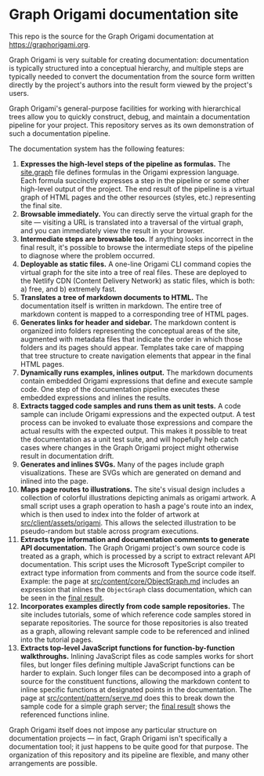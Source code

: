 # Graph Origami documentation site

This repo is the source for the Graph Origami documentation at https://graphorigami.org.

Graph Origami is very suitable for creating documentation: documentation is typically structured into a conceptual hierarchy, and multiple steps are typically needed to convert the documentation from the source form written directly by the project's authors into the result form viewed by the project's users.

Graph Origami's general-purpose facilities for working with hierarchical trees allow you to quickly construct, debug, and maintain a documentation pipeline for your project. This repository serves as its own demonstration of such a documentation pipeline.

The documentation system has the following features:

1. **Expresses the high-level steps of the pipeline as formulas.** The [site.graph](./src/site.graph) file defines formulas in the Origami expression language. Each formula succinctly expresses a step in the pipeline or some other high-level output of the project. The end result of the pipeline is a virtual graph of HTML pages and the other resources (styles, etc.) representing the final site.
1. **Browsable immediately.** You can directly serve the virtual graph for the site — visiting a URL is translated into a traversal of the virtual graph, and you can immediately view the result in your browser.
1. **Intermediate steps are browsable too.** If anything looks incorrect in the final result, it's possible to browse the intermediate steps of the pipeline to diagnose where the problem occurred.
1. **Deployable as static files.** A one-line Origami CLI command copies the virtual graph for the site into a tree of real files. These are deployed to the Netlify CDN (Content Delivery Network) as static files, which is both: a) free, and b) extremely fast.
1. **Translates a tree of markdown documents to HTML.** The documentation itself is written in markdown. The entire tree of markdown content is mapped to a corresponding tree of HTML pages.
1. **Generates links for header and sidebar.** The markdown content is organized into folders representing the conceptual areas of the site, augmented with metadata files that indicate the order in which those folders and its pages should appear. Templates take care of mapping that tree structure to create navigation elements that appear in the final HTML pages.
1. **Dynamically runs examples, inlines output.** The markdown documents contain embedded Origami expressions that define and execute sample code. One step of the documentation pipeline executes these embedded expressions and inlines the results.
1. **Extracts tagged code samples and runs them as unit tests.** A code sample can include Origami expressions and the expected output. A test process can be invoked to evaluate those expressions and compare the actual results with the expected output. This makes it possible to treat the documentation as a unit test suite, and will hopefully help catch cases where changes in the Graph Origami project might otherwise result in documentation drift.
1. **Generates and inlines SVGs.** Many of the pages include graph visualizations. These are SVGs which are generated on demand and inlined into the page.
1. **Maps page routes to illustrations.** The site's visual design includes a collection of colorful illustrations depicting animals as origami artwork. A small script uses a graph operation to hash a page's route into an index, which is then used to index into the folder of artwork at [src/client/assets/origami](./src/client/assets/origami). This allows the selected illustration to be pseudo-random but stable across program executions.
1. **Extracts type information and documentation comments to generate API documentation.** The Graph Origami project's own source code is treated as a graph, which is processed by a script to extract relevant API documentation. This script uses the Microsoft TypeScript compiler to extract type information from comments and from the source code itself. Example: the page at [src/content/core/ObjectGraph.md](./src/content/core/ObjectGraph.md) includes an expression that inlines the `ObjectGraph` class documentation, which can be seen in the [final result](https://graphorigami.org/core/objectgraph.html).
1. **Incorporates examples directly from code sample repositories.** The site includes tutorials, some of which reference code samples stored in separate repositories. The source for those repositories is also treated as a graph, allowing relevant sample code to be referenced and inlined into the tutorial pages.
1. **Extracts top-level JavaScript functions for function-by-function walkthroughs.** Inlining JavaScript files as code samples works for short files, but longer files defining multiple JavaScript functions can be harder to explain. Such longer files can be decomposed into a graph of source for the constituent functions, allowing the markdown content to inline specific functions at designated points in the documentation. The page at [src/content/pattern/serve.md](./src/content/pattern/serve.md) does this to break down the sample code for a simple graph server; the [final result](https://graphorigami.org/pattern/serve.html) shows the referenced functions inline.

Graph Origami itself does not impose any particular structure on documentation projects — in fact, Graph Origami isn't specifically a documentation tool; it just happens to be quite good for that purpose. The organization of this repository and its pipeline are flexible, and many other arrangements are possible.
